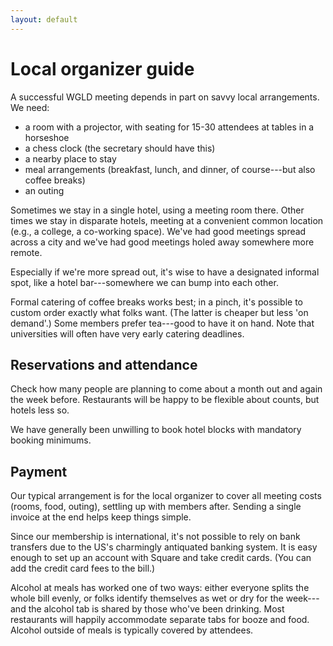 ```yaml
---
layout: default
---
```


# Local organizer guide

A successful WGLD meeting depends in part on savvy local arrangements. We need:

  - a room with a projector, with seating for 15-30 attendees at tables in a horseshoe
  - a chess clock (the secretary should have this)
  - a nearby place to stay
  - meal arrangements (breakfast, lunch, and dinner, of course---but also coffee breaks)
  - an outing
  
Sometimes we stay in a single hotel, using a meeting room there. Other times we stay in disparate hotels, meeting at a convenient common location (e.g., a college, a co-working space). We've had good meetings spread across a city and we've had good meetings holed away somewhere more remote.

Especially if we're more spread out, it's wise to have a designated informal spot, like a hotel bar---somewhere we can bump into each other.

Formal catering of coffee breaks works best; in a pinch, it's possible to custom order exactly what folks want. (The latter is cheaper but less 'on demand'.) Some members prefer tea---good to have it on hand. Note that universities will often have very early catering deadlines.

## Reservations and attendance

Check how many people are planning to come about a month out and again the week before. Restaurants will be happy to be flexible about counts, but hotels less so.

We have generally been unwilling to book hotel blocks with mandatory booking minimums.

## Payment

Our typical arrangement is for the local organizer to cover all meeting costs (rooms, food, outing), settling up with members after. Sending a single invoice at the end helps keep things simple.

Since our membership is international, it's not possible to rely on bank transfers due to the US's charmingly antiquated banking system. It is easy enough to set up an account with Square and take credit cards. (You can add the credit card fees to the bill.)

Alcohol at meals has worked one of two ways: either everyone splits the whole bill evenly, or folks identify themselves as wet or dry for the week---and the alcohol tab is shared by those who've been drinking. Most restaurants will happily accommodate separate tabs for booze and food. Alcohol outside of meals is typically covered by attendees.
